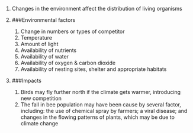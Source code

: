 1. Changes in the environment affect the distribution of living organisms
2. ###Environmental factors

    1. Change in numbers or types of competitor
    2. Temperature
    3. Amount of light
    4. Availability of nutrients
    5. Availability of water
    6. Availability of oxygen & carbon dioxide
    7. Availability of nesting sites, shelter and appropriate habitats
3. ###Impacts

    1. Birds may fly further north if the climate gets warmer, introducing new competition
    2. The fall in bee population may have been cause by several factor, including: the use of chemical spray by farmers; a viral disease; and changes in the flowing patterns of plants, which may be due to climate change
